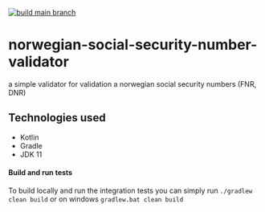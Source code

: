 [![build main branch](https://github.com/MikAoJk/norwegian-social-security-number-validator/actions/workflows/build.yml/badge.svg?branch=main)](https://github.com/MikAoJk/norwegian-social-security-number-validator/actions/workflows/build.yml)

# norwegian-social-security-number-validator
a simple validator for validation a norwegian social security numbers (FNR, DNR)

## Technologies used
* Kotlin
* Gradle
* JDK 11

#### Build and run tests
To build locally and run the integration tests you can simply run `./gradlew clean build` or on windows
`gradlew.bat clean build`
